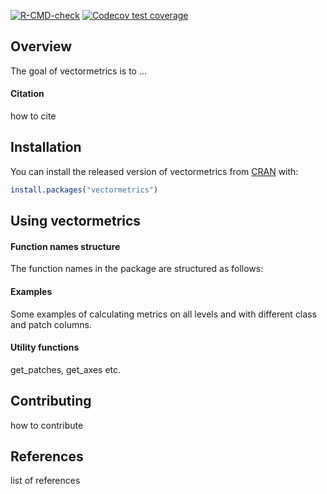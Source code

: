 
<!-- README.md is generated from README.Rmd. Please edit that file -->
<!-- badges: start -->

[![R-CMD-check](https://github.com/Nowosad/vectormetrics/actions/workflows/R-CMD-check.yaml/badge.svg)](https://github.com/Nowosad/vectormetrics/actions/workflows/R-CMD-check.yaml)
[![Codecov test
coverage](https://codecov.io/gh/Nowosad/vectormetrics/branch/master/graph/badge.svg)](https://app.codecov.io/gh/Nowosad/vectormetrics?branch=master)
<!-- badges: end -->

## Overview

The goal of vectormetrics is to …

#### Citation

how to cite

## Installation

You can install the released version of vectormetrics from
[CRAN](https://CRAN.R-project.org) with:

``` r
install.packages("vectormetrics")
```

## Using vectormetrics

#### Function names structure

The function names in the package are structured as follows:

#### Examples

Some examples of calculating metrics on all levels and with different
class and patch columns.

#### Utility functions

get_patches, get_axes etc.

## Contributing

how to contribute

## References

list of references
